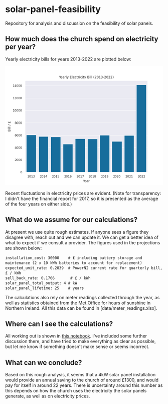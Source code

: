 # solar-panel-feasibility
Repository for analysis and discussion on the feasibility of solar panels.

## How much does the church spend on electricity per year?

Yearly electricity bills for years 2013-2022 are plotted below:

![image](plots/yearly_electricity_bill.png)

Recent fluctuations in electricity prices are evident. (Note for transparency: I didn't have the financial report for 2017, so it is presented as the average of the four years on either side.)

## What do we assume for our calculations?

At present we use quite rough estimates. If anyone sees a figure they disagree with, reach out and we can update it. We can get a better idea of what to expect if we consult a provider. The figures used in the projections are shown below:

```
installation_cost: 30000    # £ including battery storage and maintenance (2 x 10 kWh batteries to account for replacement)
expected_unit_rate: 0.2839  # PowerNI current rate for quarterly bill, £ / kWh
sell_back_rate: 0.1766       # £ / kWh
solar_panel_total_output: 4 # kW
solar_panel_lifetime: 25    # years
```

The calculations also rely on meter readings collected through the year, as well as statistics obtained from the [Met Office](https://www.metoffice.gov.uk/research/climate/maps-and-data/uk-climate-averages/gcey2u2yw) for hours of sunshine in Northern Ireland. All this data can be found in [data/meter_readings.xlsx].

## Where can I see the calculations?

All working out is shown in [this notebook](notebooks/best_estimate.ipynb). I've included some further discussion there, and have tried to make everything as clear as possible, but let me know if something doesn't make sense or seems incorrect. 

## What can we conclude?

Based on this rough analysis, it seems that a 4kW solar panel installation would provide an annual saving to the church of around £1300, and would pay for itself in around 22 years. There is uncertainty around this number as this depends on how the church uses the electricity the solar panels generate, as well as on electricity prices.